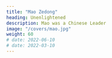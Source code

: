 ```yaml
---
title: "Mao Zedong"
heading: Unenlightened
description: Mao was a Chinese Leader
image: "/covers/mao.jpg"
weight: 60
# date: 2022-06-10
# date: 2022-03-10
---
```



